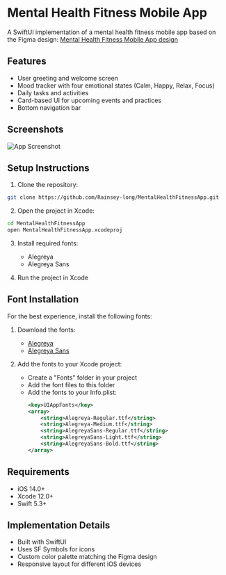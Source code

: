 # Mental Health Fitness Mobile App

A SwiftUI implementation of a mental health fitness mobile app based on the Figma design: [Mental Health Fitness Mobile App design](https://www.figma.com/design/Cj7x2lQNXAcOMO3T25EG2x/Mental-Health-Fitness-Mobile-App-design--Community-?node-id=101-233&t=4jz9BhQMIrKw973N-0)

## Features

- User greeting and welcome screen
- Mood tracker with four emotional states (Calm, Happy, Relax, Focus)
- Daily tasks and activities
- Card-based UI for upcoming events and practices
- Bottom navigation bar

## Screenshots

![App Screenshot](https://via.placeholder.com/300x650)

## Setup Instructions

1. Clone the repository:
```bash
git clone https://github.com/Rainsey-long/MentalHealthFitnessApp.git
```

2. Open the project in Xcode:
```bash
cd MentalHealthFitnessApp
open MentalHealthFitnessApp.xcodeproj
```

3. Install required fonts:
   - Alegreya 
   - Alegreya Sans

4. Run the project in Xcode

## Font Installation

For the best experience, install the following fonts:

1. Download the fonts:
   - [Alegreya](https://fonts.google.com/specimen/Alegreya)
   - [Alegreya Sans](https://fonts.google.com/specimen/Alegreya+Sans)

2. Add the fonts to your Xcode project:
   - Create a "Fonts" folder in your project
   - Add the font files to this folder
   - Add the fonts to your Info.plist:
     ```xml
     <key>UIAppFonts</key>
     <array>
         <string>Alegreya-Regular.ttf</string>
         <string>Alegreya-Medium.ttf</string>
         <string>AlegreyaSans-Regular.ttf</string>
         <string>AlegreyaSans-Light.ttf</string>
         <string>AlegreyaSans-Bold.ttf</string>
     </array>
     ```

## Requirements

- iOS 14.0+
- Xcode 12.0+
- Swift 5.3+

## Implementation Details

- Built with SwiftUI
- Uses SF Symbols for icons
- Custom color palette matching the Figma design
- Responsive layout for different iOS devices
